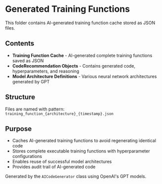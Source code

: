 # Generated Training Functions

This folder contains AI-generated training function cache stored as JSON files.

## Contents

- **Training Function Cache** - AI-generated complete training functions saved as JSON
- **CodeRecommendation Objects** - Contains generated code, hyperparameters, and reasoning
- **Model Architecture Definitions** - Various neural network architectures generated by GPT

## Structure

Files are named with pattern: `training_function_{architecture}_{timestamp}.json`

## Purpose

- Caches AI-generated training functions to avoid regenerating identical code
- Stores complete executable training functions with hyperparameter configurations
- Enables reuse of successful model architectures
- Provides audit trail of AI-generated code

Generated by the `AICodeGenerator` class using OpenAI's GPT models.